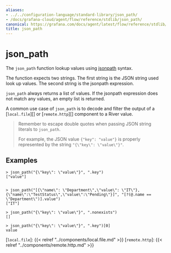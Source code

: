 ```yaml
---
aliases:
- ../../configuration-language/standard-library/json_path/
- /docs/grafana-cloud/agent/flow/reference/stdlib/json_path/
canonical: https://grafana.com/docs/agent/latest/flow/reference/stdlib/json_path/
title: json_path
---
```


# json_path

The `json_path` function lookup values using [jsonpath](https://goessner.net/articles/JsonPath/) syntax.

The function expects two strings. The first string is the JSON string used look up values. The second string is the jsonpath expression.

`json_path` always returns a list of values. If the jsonpath expression does not match any values, an empty list is returned.

A common use case of `json_path` is to decode and filter the output of a [`local.file`][] or [`remote.http`][] component to a River value.

> Remember to escape double quotes when passing JSON string literals to `json_path`.
>
> For example, the JSON value `{"key": "value"}` is properly represented by the
> string `"{\"key\": \"value\"}"`.

## Examples

```
> json_path("{\"key\": \"value\"}", ".key")
["value"]


> json_path("[{\"name\": \"Department\",\"value\": \"IT\"},{\"name\":\"TestStatus\",\"value\":\"Pending\"}]", "[?(@.name == \"Department\")].value")
["IT"]

> json_path("{\"key\": \"value\"}", ".nonexists")
[]

> json_path("{\"key\": \"value\"}", ".key")[0]
value

```

[`local.file`]: {{< relref "../components/local.file.md" >}}
[`remote.http`]: {{< relref "../components/remote.http.md" >}}
